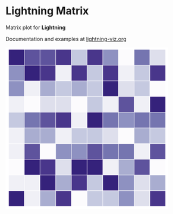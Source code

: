 # Lightning Matrix

Matrix plot for **Lightning**

Documentation and examples at [lightning-viz.org](http://lightning-viz.org/documentation)

[![matrix](https://raw.githubusercontent.com/lightning-viz/lightning-default-index/master/images/matrix.png)](https://github.com/lightning-viz/lightning-matrix)